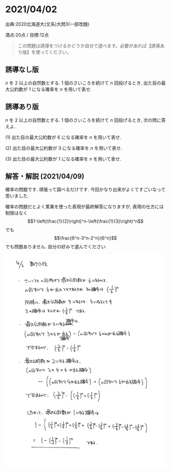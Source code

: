 # 2021/04/02

出典:2020北海道大(文系)大問3(一部改題)

満点:20点 / 目標:12点

> この問題は誘導をつけるかどうか自分で選べます。必要があれば【誘導あり版】を使ってください。

## 誘導なし版

$n$ を $2$ 以上の自然数とする.  $1$ 個のさいころを続けて $n$ 回投げるとき, 出た目の最大公約数が $1$ になる確率を $n$ を用いて表せ.

<div style="page-break-before:always"></div>

## 誘導あり版

$n$ を $2$ 以上の自然数とする.  $1$ 個のさいころを続けて $n$ 回投げるとき, 次の問に答えよ.

(1) 出た目の最大公約数が $6$ になる確率を $n$ を用いて表せ.

(2) 出た目の最大公約数が $3$ になる確率を $n$ を用いて表せ.

(3) 出た目の最大公約数が $1$ になる確率を $n$ を用いて表せ.

<div style="page-break-before:always"></div>

## 解答・解説 (2021/04/09)

確率の問題です. 頑張って調べるだけです. 今回かなり出来がよくてすごいなって思いました.

確率の問題だとよく累乗を使った表現が最終解答になりますが, 表現の仕方には制限はなく
$$1-\left(\frac{1}{2}\right)^n-\left(\frac{1}{3}\right)^n$$
でも
$$\frac{6^n-3^n-2^n}{6^n}$$
でも問題ありません. 自分の好みで選んでください.

![](img/mathterro_20210402.jpg)